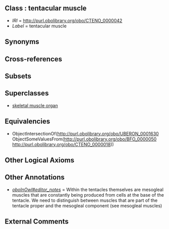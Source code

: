 
## Class : tentacular muscle

 * *IRI* = http://purl.obolibrary.org/obo/CTENO_0000042
 * *Label* = tentacular muscle

## Synonyms


## Cross-references


## Subsets


## Superclasses

 * [skeletal muscle organ](../../UBERON/92/UBERON_0014892.md)

## Equivalencies

 * ObjectIntersectionOf(<http://purl.obolibrary.org/obo/UBERON_0001630> ObjectSomeValuesFrom(<http://purl.obolibrary.org/obo/BFO_0000050> <http://purl.obolibrary.org/obo/CTENO_0000018>))

## Other Logical Axioms


## Other Annotations

 * *[oboInOwl#editor_notes](../../oboInOwl#editor/es/oboInOwl#editor_notes.md)* = Within the tentacles themselves are mesogleal muscles that are constantly being produced from cells at the base of the tentacle. We need to distinguish between muscles that are part of the tentacle proper and the mesogleal component (see mesogleal muscles)

## External Comments

